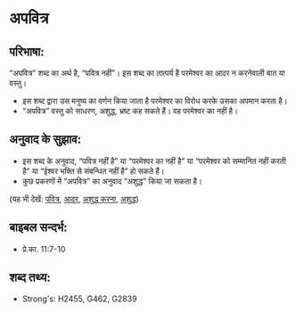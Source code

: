 # अपवित्र #

## परिभाषा: ##

“अपवित्र” शब्द का अर्थ है, “पवित्र नहीं”। इस शब्द का तात्पर्य है परमेश्वर का आदर न करनेवाली बात या वस्तु। 

* इस शब्द द्वारा उस मनुष्य का वर्णन किया जाता है परमेश्वर का विरोध करके उसका अपमान करता है।
* “अपवित्र” वस्तु को साधरण, अशुद्ध, भ्रष्ट कह सकते हैं। वह परमेश्वर का नहीं है।

## अनुवाद के सुझाव: ##

* इस शब्द के अनुवाद, “पवित्र नहीं है” या “परमेश्वर का नहीं है” या “परमेश्वर को सम्मानित नहीं करती है” या “ईश्वर भक्ति से संबन्धित नहीं है” हो सकते हैं।
* कुछ प्रकरणों में “अपवित्र” का अनुवाद “अशुद्ध” किया जा सकता है।

(यह भी देखें: [पवित्र](../holy.md), [आदर](../honor.md), [अशुद्ध करना](../profane.md), [अशुद्ध](../unclean.md))

## बाइबल सन्दर्भ: ##

* प्रे.का. 11:7-10

## शब्द तथ्य: ##

* Strong's: H2455, G462, G2839
